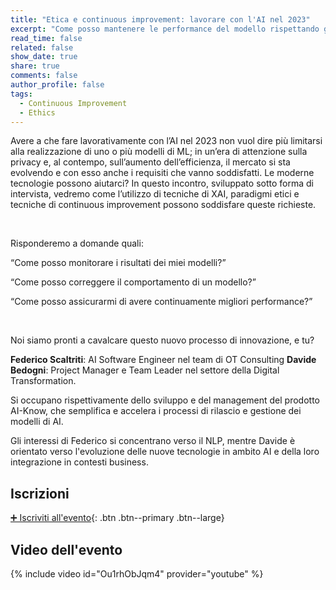 ```yaml
---
title: "Etica e continuous improvement: lavorare con l'AI nel 2023"
excerpt: "Come posso mantenere le performance del modello rispettando gli attuali standard di mercato?"
read_time: false
related: false
show_date: true
share: true
comments: false
author_profile: false
tags:
  - Continuous Improvement
  - Ethics
---
```


Avere a che fare lavorativamente con l’AI nel 2023 non vuol dire più limitarsi alla realizzazione di uno o più modelli di ML; in un’era di attenzione sulla privacy e, al contempo, sull’aumento dell’efficienza, il mercato si sta evolvendo e con esso anche i requisiti che vanno soddisfatti.
Le moderne tecnologie possono aiutarci?
In questo incontro, sviluppato sotto forma di intervista, vedremo come l’utilizzo di tecniche di XAI, paradigmi etici e tecniche di continuous improvement possono soddisfare queste richieste.

&nbsp;

Risponderemo a domande quali: 



“Come posso monitorare i risultati dei miei modelli?”


“Come posso correggere il comportamento di un modello?”


“Come posso assicurarmi di avere continuamente migliori performance?”

&nbsp;

Noi siamo pronti a cavalcare questo nuovo processo di innovazione, e tu?


**Federico Scaltriti**: AI Software Engineer nel team di OT Consulting
**Davide Bedogni**: Project Manager e Team Leader nel settore della Digital Transformation.

Si occupano rispettivamente dello sviluppo e del management del prodotto AI-Know, che semplifica e accelera i processi di rilascio e gestione dei modelli di AI.

Gli interessi di Federico si concentrano verso il NLP, mentre Davide è orientato verso l'evoluzione delle nuove tecnologie in ambito AI e della loro integrazione in contesti business.

## Iscrizioni

[➕ Iscriviti all'evento](https://mlmodena-1018.eventbrite.it){: .btn .btn--primary .btn--large}

## Video dell'evento

{% include video id="Ou1rhObJqm4" provider="youtube" %}

